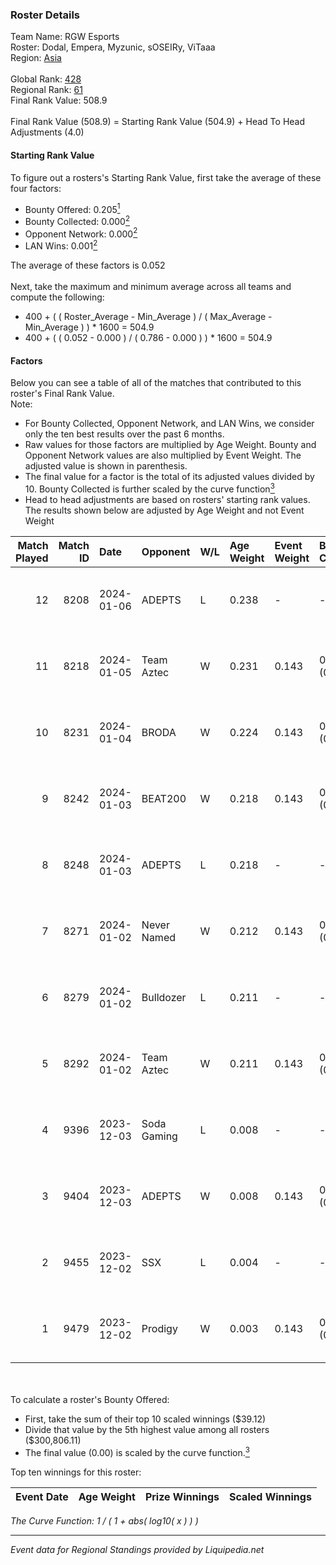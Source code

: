 ### Roster Details<br />
Team Name: RGW Esports<br />
Roster: Dodal, Empera, Myzunic, sOSEIRy, ViTaaa<br />
Region: [Asia]( ../standings_asia.md)<br />
<br />
Global Rank: [428](../standings_global.md)<br />
Regional Rank: [61]( ../standings_asia.md)<br />
Final Rank Value:  508.9<br />
<br />
Final Rank Value (508.9) = Starting Rank Value (504.9) + Head To Head Adjustments (4.0)<br />

#### Starting Rank Value<br />
To figure out a rosters's Starting Rank Value, first take the average of these four factors:<br />
- Bounty Offered: 0.205[<sup>1</sup>](#table2)
- Bounty Collected: 0.000[<sup>2</sup>](#table1)
- Opponent Network: 0.000[<sup>2</sup>](#table1)
- LAN Wins: 0.001[<sup>2</sup>](#table1)

The average of these factors is 0.052<br />
<br />
Next, take the maximum and minimum average across all teams and compute the following:<br />
- 400 + ( ( Roster_Average - Min_Average ) / ( Max_Average - Min_Average ) ) * 1600 = 504.9
- 400 + ( ( 0.052 - 0.000 ) / ( 0.786 - 0.000 ) ) * 1600 = 504.9


#### Factors<br />
Below you can see a table of all of the matches that contributed to this roster's Final Rank Value.<br />
Note:<br />

- For Bounty Collected, Opponent Network, and LAN Wins, we consider only the ten best results over the past 6 months.
- Raw values for those factors are multiplied by Age Weight. Bounty and Opponent Network values are also multiplied by Event Weight. The adjusted value is shown in parenthesis.
- The final value for a factor is the total of its adjusted values divided by 10. Bounty Collected is further scaled by the curve function[<sup>3</sup>](#curveFunction)
- Head to head adjustments are based on rosters' starting rank values. The results shown below are adjusted by Age Weight and not Event Weight
<span id="table1"></span><br />


| Match Played | Match ID | Date       | Opponent    | W/L | Age Weight | Event Weight | Bounty Collected | Opponent Network | LAN Wins  | H2H Adj. | Roster                                  |
| -: | -: | :- | :- | :- | :- | :- | :- | :- | :- | -: | :- |
|           12 |     8208 | 2024-01-06 | ADEPTS      | L   | 0.238      | -            | -                | -                | -         |    -1.06 | Dodal, Empera, Myzunic, sOSEIRy, ViTaaa |
|           11 |     8218 | 2024-01-05 | Team Aztec  | W   | 0.231      | 0.143        | 0.000 (0.000)    | 0.018 (0.001)    | 0 (0.000) |     2.61 | Dodal, Empera, Myzunic, sOSEIRy, ViTaaa |
|           10 |     8231 | 2024-01-04 | BRODA       | W   | 0.224      | 0.143        | 0.000 (0.000)    | 0.018 (0.001)    | 0 (0.000) |     2.60 | Dodal, Empera, Myzunic, sOSEIRy, ViTaaa |
|            9 |     8242 | 2024-01-03 | BEAT200     | W   | 0.218      | 0.143        | 0.000 (0.000)    | 0.012 (0.000)    | 0 (0.000) |     2.47 | Dodal, Empera, Myzunic, sOSEIRy, ViTaaa |
|            8 |     8248 | 2024-01-03 | ADEPTS      | L   | 0.218      | -            | -                | -                | -         |    -3.73 | Dodal, Empera, Myzunic, sOSEIRy, ViTaaa |
|            7 |     8271 | 2024-01-02 | Never Named | W   | 0.212      | 0.143        | 0.000 (0.000)    | 0.012 (0.000)    | 0 (0.000) |     2.40 | Dodal, Empera, Myzunic, sOSEIRy, ViTaaa |
|            6 |     8279 | 2024-01-02 | Bulldozer   | L   | 0.211      | -            | -                | -                | -         |    -3.65 | Dodal, Empera, Myzunic, sOSEIRy, ViTaaa |
|            5 |     8292 | 2024-01-02 | Team Aztec  | W   | 0.211      | 0.143        | 0.000 (0.000)    | 0.018 (0.001)    | 0 (0.000) |     2.36 | Dodal, Empera, Myzunic, sOSEIRy, ViTaaa |
|            4 |     9396 | 2023-12-03 | Soda Gaming | L   | 0.008      | -            | -                | -                | -         |    -0.09 | Dodal, Empera, Myzunic, sOSEIRy, ViTaaa |
|            3 |     9404 | 2023-12-03 | ADEPTS      | W   | 0.008      | 0.143        | 0.000 (0.000)    | 0.031 (0.000)    | 1 (0.008) |     0.11 | Dodal, Empera, Myzunic, sOSEIRy, ViTaaa |
|            2 |     9455 | 2023-12-02 | SSX         | L   | 0.004      | -            | -                | -                | -         |    -0.06 | Dodal, Empera, Myzunic, sOSEIRy, ViTaaa |
|            1 |     9479 | 2023-12-02 | Prodigy     | W   | 0.003      | 0.143        | 0.000 (0.000)    | 0.000 (0.000)    | 1 (0.003) |     0.04 | Dodal, Empera, Myzunic, sOSEIRy, ViTaaa |

<br />
<span id="table2"></span><br />
To calculate a roster's Bounty Offered:<br />

- First, take the sum of their top 10 scaled winnings ($39.12)
- Divide that value by the 5th highest value among all rosters ($300,806.11)
- The final value (0.00) is scaled by the curve function.[<sup>3</sup>](#curveFunction)

Top ten winnings for this roster:<br />

| Event Date | Age Weight | Prize Winnings | Scaled Winnings |
| :- | -: | :- | :- |


<span id="curveFunction"></span>_The Curve Function: 1 / ( 1 + abs( log10( x ) ) )_<br />

---
_Event data for Regional Standings provided by Liquipedia.net_<br />
